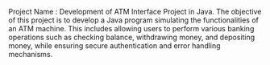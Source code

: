 Project Name : Development of ATM Interface Project in Java.
The objective of this project is to develop a Java program simulating the functionalities of an ATM machine. This includes allowing users to perform various banking operations such as checking balance, withdrawing money, and depositing money, while ensuring secure authentication and error handling mechanisms.
